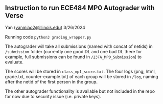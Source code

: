 Instruction to run ECE484 MP0 Autograder with Verse
---
Yan (yanmiao2@illinois.edu)
3/26/2024

Running code ```python3 grading_wrapper.py```

The autograder will take all submissions (named with concat of netids) in `/submission` folder (currently one good DL and one bad DL there for example, full submissions can be found in `/23FA_MP0_Submission`) to evaluate. 

The scores will be stored in `class_mp1_score.txt`. The four logs (png, html, grade.txt, counter-example.txt) of each group will be stored in `/log`, naming after the netid of the first person in the group.

The other autograder functionality is available but not included in the repo for now due to security issue (i.e. private keys).